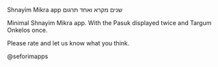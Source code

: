 Shnayim Mikra app
שנים מקרא ואחד תרגום

Minimal Shnayim Mikra app. With the Pasuk displayed twice and Targum Onkelos once.

Please rate and let us know what you think.

@seforimapps